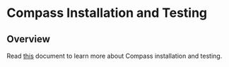 # Compass Installation and Testing

## Overview

Read [this](https://github.com/kyma-incubator/compass#installation) document to learn more about Compass installation and testing.